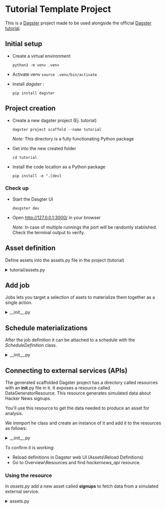 # Tutorial Template Project

This is a [Dagster](https://dagster.io/) project made to be used alongside the official [Dagster tutorial](https://docs.dagster.io/tutorial).


## Initial setup

- Create a virtual environment

    `python3 -m venv .venv`

- Activate venv
    `source .venv/bin/activate`

- Install *dagster* : 

    `pip install dagster`

## Project creation

- Create a new dagster project (Ej. tutorial)

    `dagster project scaffold --name tutorial`

    *Note:* This directory is a fully functionating Python package

- Get into the new created folder

    `cd tutorial`

- Install the code location as a Python package

    `pip install -e ".[dev]`

### Check up

- Start the Dasgter UI

    `dasgster dev`

- Open http://127.0.0.1:3000/ in your browser 

    *Note:* In case of multiple runnings the port will be randomly stablished. Check the terminal output to verify.


## Asset definition

Define assets into the assets.py file in the project (tutorial)

<details><summary>tutorial/assets.py</summary>

```python
import base64
import json
import os

import pandas as pd
import requests

# Chart plot imports
from io import BytesIO
import matplotlib.pyplot as plt

from dagster import asset, AssetExecutionContext, MetadataValue, MaterializeResult


@asset
def topstory_ids() -> None:
    newstories_url = "https://hacker-news.firebaseio.com/v0/topstories.json"
    top_new_story_ids = requests.get(newstories_url).json()[:100]

    os.makedirs("data", exist_ok=True)
    with open("data/topstory_ids.json", "w") as f:
        json.dump(top_new_story_ids, f)


@asset(deps=[topstory_ids])  # This asset depends on topstory_ids
# def topstories(context: AssetExecutionContext) -> None:
def topstories(context: AssetExecutionContext) -> MaterializeResult:
    with open("data/topstory_ids.json", "r") as f:
        topstory_ids = json.load(f)

    results = []
    for item_id in topstory_ids:
        item = requests.get(
            f"https://hacker-news.firebaseio.com/v0/item/{item_id}.json"
        ).json()
        context.log.info(f"Append item: {item}")

        results.append(item)

        if len(results) % 20 == 0:
            context.log.info(f"Got {len(results)} items so far.")
            # print(f"Got {len(results)} items so far.")

    df = pd.DataFrame(results)
    df.to_csv("data/topstories.csv")

    return MaterializeResult(
        metadata={
            "num_records": len(df),
            "preview": MetadataValue.md(df.head().to_markdown()),
        },
    )


@asset(deps=[topstories])
def most_frequent_words() -> MaterializeResult:
    stopwords = ["a", "the", "an", "of", "to", "in", "for", "and", "with", "on", "is"]

    topstories = pd.read_csv("data/topstories.csv")

    # loop through the titles and count the frequency of each word
    word_counts = {}
    for raw_title in topstories["title"]:
        title = raw_title.lower()
        for word in title.split():
            cleaned_word = word.strip(".,-!?:;()[]'\"-")
            if cleaned_word not in stopwords and len(cleaned_word) > 0:
                word_counts[cleaned_word] = word_counts.get(cleaned_word, 0) + 1

    # Get the top 25 most frequent words
    top_words = {
        pair[0]: pair[1]
        for pair in sorted(word_counts.items(), key=lambda x: x[1], reverse=True)[:25]
    }

    # Make a bar chart of the top 25 words
    plt.figure(figsize=(10, 6))
    plt.bar(list(top_words.keys()), list(top_words.values()))
    plt.xticks(rotation=45, ha="right")
    plt.title("Top 25 words in Hacker News Titles")
    plt.tight_layout()

    # Convert the image to a saveable format
    buffer = BytesIO()
    plt.savefig(buffer, format="png")
    image_data = base64.b64encode(buffer.getvalue())

    # Convert the image to Markdown to preview it within Dagster
    md_content = f"![img](data:image/png;base64,{image_data.decode()})"
   
    with open("data/most_frequent_words.json", "w") as f:
        json.dump(top_words, f)

    # Attach the Markdown content as metadata to the asset
    return MaterializeResult(metadata={"plot": MetadataValue.md(md_content)})
```
</details>

## Add job

Jobs lets you target a selection of asets to materialize them together as a single action.

<details><summary>__init__.py</summary>

```python
from dagster import (
    AssetSelection,
    Definitions,
    define_asset_job,
    load_assets_from_modules,
)

from . import assets

all_assets = load_assets_from_modules([assets])

# Addition: define a job that will materialize the assets
hackernews_job = define_asset_job("hackernews_job", selection=AssetSelection.all())

defs = Definitions(
    assets=all_assets,
    jobs=[hackernews_job],  # Addition: add the job to Definitinos object
)
```
</details>

## Schedule materializations

After the job definition it can be attached to a schedule with the *ScheduleDefinition* class.

<details><summary>__init__.py</summary>

```python
# Addition: a ScheduleDefinition the job it should run and a cron schedule of how frequently to run it
hackernews_schedule = ScheduleDefinition(
    job=hackernews_job,
    cron_schedule="0 * * * *",  # every hour
)
```
</details>


## Connecting to external services (APIs)

The generated scaffolded Dagster project has a directory called resources with an __init__.py file in it. It exposes a resource called DataGeneratorResource. This resource generates simulated data about Hacker News signups.

You'll use this resource to get the data needed to produce an asset for analysis.

We immport he class and create an instance of it and add it to the resources as follows:

<details><summary>__init__.py</summary>

```python
from .resources import DataGeneratorResource
# ...
datagen = DataGeneratorResource()  # Make the resource

defs = Definitions(
    assets=all_assets,
    schedules=[hackernews_schedule],
    resources={
        "hackernews_api": datagen,  # Add the newly-made resource here
    },
)
```
</details>

To confirm it is working:
- Reload definitions in Dagster web UI (Assets\Reload Definitions)
- Go to Overview\Resources and find *hackernews_api* resource.

### Using the resource

In *assets.py* add a new asset called **signups** to fetch data from a simulated external service.

<details><summary>assets.py</summary>

```python
@asset
def signups(hackernews_api: DataGeneratorResource) -> MaterializeResult:
    signups = pd.DataFrame(hackernews_api.get_signups())

    signups.to_csv("data/signups.csv")

    return MaterializeResult(
        metadata={
            "Record Count": len(signups),
            "Preview": MetadataValue.md(signups.head().to_markdown()),
            "Earliest Signup": signups["registered_at"].min(),
            "Latest Signup": signups["registered_at"].max(),
        }
    )
```
</details>


